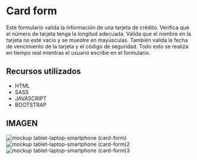 # Card form

Este formulario valida la información de una tarjeta de crédito. Verifica que el número de tarjeta tenga la longitud adecuada. Valida que el nombre en la tarjeta no esté vacío y se muestre en mayúsculas. También valida la fecha de vencimiento de la tarjeta y el código de seguridad. Todo esto se realiza en tiempo real mientras el usuario escribe en el formulario.

## Recursos utilizados

- HTML
- SASS
- JAVASCRIPT
- BOOTSTRAP

## IMAGEN


![mockup tablet-laptop-smartphone (card-form)](https://user-images.githubusercontent.com/95658189/205521305-f11d118a-fc76-41af-b92c-ce0913e8f2df.jpg)
![mockup tablet-laptop-smartphone (card-form)2](https://user-images.githubusercontent.com/95658189/205521316-ee792c43-3e2b-4687-a336-8dc68c532b9a.jpg)
![mockup tablet-laptop-smartphone (card-form)3](https://user-images.githubusercontent.com/95658189/205521322-30426ded-de20-45da-b421-9ac4c2406420.jpg)
